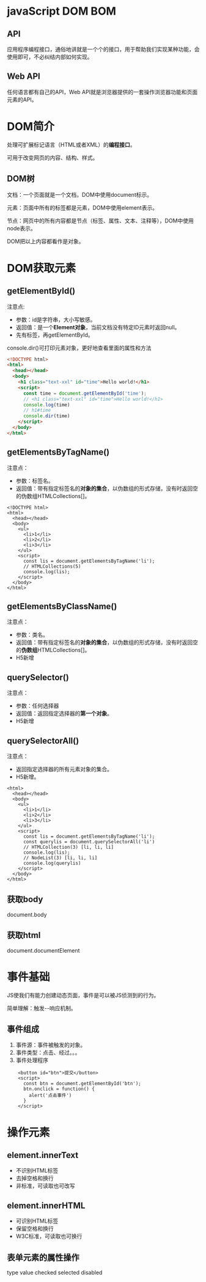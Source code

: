 # javaScript DOM BOM
## API
应用程序编程接口，通俗地讲就是一个个的接口，用于帮助我们实现某种功能，会使用即可，不必纠结内部如何实现。
## Web API
任何语言都有自己的API，Web API就是浏览器提供的一套操作浏览器功能和页面元素的API。
# DOM简介
处理可扩展标记语言（HTML或者XML）的**编程接口**。

可用于改变网页的内容、结构、样式。
## DOM树
文档：一个页面就是一个文档，DOM中使用document标示。

元素：页面中所有的标签都是元素，DOM中使用element表示。

节点：网页中的所有内容都是节点（标签、属性、文本、注释等），DOM中使用node表示。

DOM把以上内容都看作是对象。
# DOM获取元素
## getElementById()
注意点:

* 参数：id是字符串，大小写敏感。
* 返回值：是一个**Element对象**，当前文档没有特定ID元素时返回null。
* 先有标签，再getElementById。

console.dir()可打印元素对象，更好地查看里面的属性和方法

```html
<!DOCTYPE html>
<html>
  <head></head>
  <body>
    <h1 class="text-xxl" id="time">Hello world!</h1>
    <script>
      const time = document.getElementById('time');
      // <h1 class="text-xxl" id="time">Hello world!</h1>
      console.log(time)
      // h1#time
      console.dir(time)
    </script>
  </body>
</html>
```
## getElementsByTagName()

注意点：

* 参数：标签名。
* 返回值：带有指定标签名的**对象的集合**，以伪数组的形式存储，没有时返回空的伪数组HTMLCollections[]。
```
<!DOCTYPE html>
<html>
  <head></head>
  <body>
    <ul>
      <li>1</li>
      <li>2</li>
      <li>3</li>
    </ul>
    <script>
      const lis = document.getElementsByTagName('li');
      // HTMLCollections(5)
      console.log(lis);
    </script>
  </body>
</html>
```
## getElementsByClassName()

注意点：

* 参数：类名。
* 返回值：带有指定标签名的**对象的集合**，以伪数组的形式存储，没有时返回空的**伪数组**HTMLCollections[]。
* H5新增

## querySelector()

注意点：

* 参数：任何选择器
* 返回值：返回指定选择器的**第一个对象**。
* H5新增

## querySelectorAll()

注意点：

* 返回指定选择器的所有元素对象的集合。
* H5新增。

```
<html>
  <head></head>
  <body>
    <ul>
      <li>1</li>
      <li>2</li>
      <li>3</li>
    </ul>
    <script>
      const lis = document.getElementsByTagName('li');
      const querylis = document.querySelectorAll('li')
      // HTMLCollection(3) [li, li, li]
      console.log(lis);
      // NodeList(3) [li, li, li]
      console.log(querylis)
    </script>
  </body>
</html>
```
## 获取body
document.body
## 获取html
document.documentElement
# 事件基础
JS使我们有能力创建动态页面，事件是可以被JS侦测到的行为。

简单理解：触发--响应机制。
## 事件组成
1. 事件源：事件被触发的对象。
2. 事件类型：点击、经过。。。
3. 事件处理程序
```
    <button id="btn">提交</button>
    <script>
      const btn = document.getElementById('btn');
      btn.onclick = function() {
        alert('点击事件')
      }
    </script>
```
# 操作元素
## element.innerText
* 不识别HTML标签
* 去掉空格和换行
* 非标准，可读取也可改写
## element.innerHTML
* 可识别HTML标签
* 保留空格和换行
* W3C标准，可读取也可换行
## 表单元素的属性操作
type value checked selected disabled
